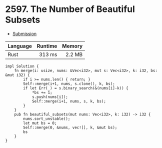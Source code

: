 # 2597. The Number of Beautiful Subsets
- [Submission](https://leetcode.com/submissions/detail/1265569250/)

| Language | Runtime | Memory |
| :-       |       -:|      -:|
| Rust | 313 ms | 2.2 MB |
```
impl Solution {
    fn merge(i: usize, nums: &Vec<i32>, mut s: Vec<i32>, k: i32, bs: &mut i32) {
        if i >= nums.len() { return; }
        Self::merge(i+1, nums, s.clone(), k, bs);
        if let Err(_) = s.binary_search(&(nums[i]-k)) {
            *bs += 1;
            s.push(nums[i]);
            Self::merge(i+1, nums, s, k, bs);
        }
    }
    pub fn beautiful_subsets(mut nums: Vec<i32>, k: i32) -> i32 {
        nums.sort_unstable();
        let mut bs = 0;
        Self::merge(0, &nums, vec![], k, &mut bs);
        bs
    }
}
```
